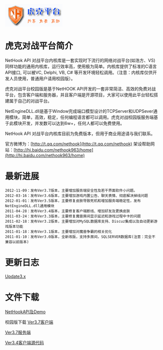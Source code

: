 ![logo](./docs/_static/img/logo.png "logo")

# 虎克对战平台简介

NetHook API 对战平台内核库是一套实现时下流行的网络对战平台(如浩方、VS)同样功能的通用内核库，运行效率高，使用极为简单。内核库提供了标准的C语言API接口, 可以被VC, Delphi, VB, C# 等开发环境轻松调用。（注意：内核库仅供开发人员使用，普通用户请用校园版）。

虎克对战平台校园版是基于NetHOOK API开发的一套非常简洁、高效的免费对战平台，包含客户端和服务器，并且客户端是开源项目，大家可以使用此平台轻松搭建属于自己的对战平台。

NetEngineDLL.dll是基于Window完成端口模型设计的TCPServer和UDPSever通用模块，简单，高效，稳定，任何编程语言都可以调用。虎克对战校园版服务端基于此模块开发，并发数可以达到6w+，任何人都可以免费使用。

NetHook API 对战平台内核库目前为免费版本，但用于商业用途请与我们联系。

官方微博为：[http://t.qq.com/nethook](http://t.qq.com/nethook)    架设帮助网站：[http://hi.baidu.com/nethook963/home](http://hi.baidu.com/nethook963/home)

# 最新进展

```
2012-11-09：发布Ver3.7版本，主要增加服务端安全性及若干界面软件小问题。
2012-03-16：发布Ver3.6版本，主要增加游戏内置公告、聊天表情、彻底解决掉线问题
2012-01-01：发布Ver3.5版本，主要修复皮肤导致死机和增加服务端稳定性，发布NetEngineDLL.dll通用模块
2011-04-28：发布Ver3.4版本，主要修复客户端断线、增加好友及更换皮肤
2011-03-24：发布Ver3.3版本，主要修复魔兽房间显示延迟和游戏过程中卡的问题
2011-02-18：发布Ver3.2版本，主要增加对MySQL数据库支持、Discuz集成以及自动更新游戏版本功能
2011-01-18：发布Ver3.1版本，主要增加对魔兽争霸的相关优化
2011-01-10：发布Ver3.0版本，全新改版，支持多房间，SQLSERVER数据库(注意：完全不兼容以前版本)
```

# 更新日志

[Update3.x](./docs/Update3.x.txt "Update3")

# 文件下载

[NetHookAPI及Demo](./package/NetHookApi.rar "NetHookApi")     

校园版下载
[Ver3.7客户端](./package/NetHookClient3.7.rar "NetHookClient3.7") 

[Ver3.7服务端](./package/NetHookServer3.7.rar "NetHookServer3.7")

[Ver3.4客户端源代码](./package/Source3.4.rar "Source3.4")


